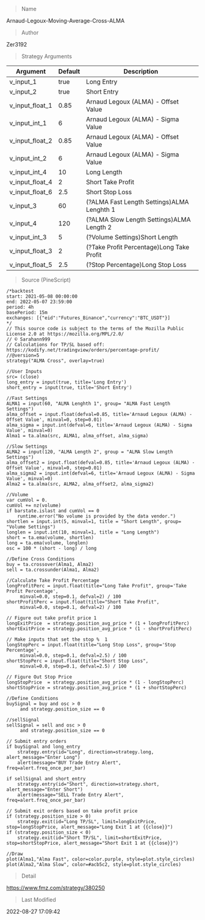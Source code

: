 
> Name

Arnaud-Legoux-Moving-Average-Cross-ALMA

> Author

Zer3192



> Strategy Arguments



|Argument|Default|Description|
|----|----|----|
|v_input_1|true|Long Entry|
|v_input_2|true|Short Entry|
|v_input_float_1|0.85|Arnaud Legoux (ALMA) - Offset Value|
|v_input_int_1|6|Arnaud Legoux (ALMA) - Sigma Value|
|v_input_float_2|0.85|Arnaud Legoux (ALMA) - Offset Value|
|v_input_int_2|6|Arnaud Legoux (ALMA) - Sigma Value|
|v_input_int_4|10|Long Length|
|v_input_float_4|2|Short Take Profit|
|v_input_float_6|2.5|Short Stop Loss|
|v_input_3|60|(?ALMA Fast Length Settings)ALMA Lenghth 1|
|v_input_4|120|(?ALMA Slow Length Settings)ALMA Length 2|
|v_input_int_3|5|(?Volume Settings)Short Length|
|v_input_float_3|2|(?Take Profit Percentage)Long Take Profit|
|v_input_float_5|2.5|(?Stop Percentage)Long Stop Loss|


> Source (PineScript)

``` pinescript
/*backtest
start: 2021-05-08 00:00:00
end: 2022-05-07 23:59:00
period: 4h
basePeriod: 15m
exchanges: [{"eid":"Futures_Binance","currency":"BTC_USDT"}]
*/
// This source code is subject to the terms of the Mozilla Public License 2.0 at https://mozilla.org/MPL/2.0/
// © Sarahann999
// Calculations for TP/SL based off: https://kodify.net/tradingview/orders/percentage-profit/
//@version=5
strategy("ALMA Cross", overlay=true)

//User Inputs
src= (close)
long_entry = input(true, title='Long Entry')
short_entry = input(true, title='Short Entry')

//Fast Settings
ALMA1 = input(60, "ALMA Lenghth 1", group= "ALMA Fast Length Settings")
alma_offset = input.float(defval=0.85, title='Arnaud Legoux (ALMA) - Offset Value', minval=0, step=0.01)
alma_sigma = input.int(defval=6, title='Arnaud Legoux (ALMA) - Sigma Value', minval=0)
Alma1 = ta.alma(src, ALMA1, alma_offset, alma_sigma)

//Slow Settings
ALMA2 = input(120, "ALMA Length 2", group = "ALMA Slow Length Settings")
alma_offset2 = input.float(defval=0.85, title='Arnaud Legoux (ALMA) - Offset Value', minval=0, step=0.01)
alma_sigma2 = input.int(defval=6, title='Arnaud Legoux (ALMA) - Sigma Value', minval=0)
Alma2 = ta.alma(src, ALMA2, alma_offset2, alma_sigma2)

//Volume
var cumVol = 0.
cumVol += nz(volume)
if barstate.islast and cumVol == 0
    runtime.error("No volume is provided by the data vendor.")
shortlen = input.int(5, minval=1, title = "Short Length", group= "Volume Settings")
longlen = input.int(10, minval=1, title = "Long Length")
short = ta.ema(volume, shortlen)
long = ta.ema(volume, longlen)
osc = 100 * (short - long) / long

//Define Cross Conditions
buy = ta.crossover(Alma1, Alma2)
sell = ta.crossunder(Alma1, Alma2)

//Calculate Take Profit Percentage
longProfitPerc = input.float(title="Long Take Profit", group='Take Profit Percentage',
     minval=0.0, step=0.1, defval=2) / 100
shortProfitPerc = input.float(title="Short Take Profit",
     minval=0.0, step=0.1, defval=2) / 100
     
// Figure out take profit price 1
longExitPrice  = strategy.position_avg_price * (1 + longProfitPerc)
shortExitPrice = strategy.position_avg_price * (1 - shortProfitPerc)

// Make inputs that set the stop %  1
longStopPerc = input.float(title="Long Stop Loss", group='Stop Percentage',
     minval=0.0, step=0.1, defval=2.5) / 100
shortStopPerc = input.float(title="Short Stop Loss",
     minval=0.0, step=0.1, defval=2.5) / 100

// Figure Out Stop Price
longStopPrice  = strategy.position_avg_price * (1 - longStopPerc)
shortStopPrice = strategy.position_avg_price * (1 + shortStopPerc)

//Define Conditions
buySignal = buy and osc > 0
     and strategy.position_size == 0

//sellSignal 
sellSignal = sell and osc > 0
     and strategy.position_size == 0

// Submit entry orders
if buySignal and long_entry
    strategy.entry(id="Long", direction=strategy.long, alert_message="Enter Long")
    alert(message="BUY Trade Entry Alert", freq=alert.freq_once_per_bar)
    
if sellSignal and short_entry
    strategy.entry(id="Short", direction=strategy.short, alert_message="Enter Short")
    alert(message="SELL Trade Entry Alert", freq=alert.freq_once_per_bar)
    
// Submit exit orders based on take profit price
if (strategy.position_size > 0)
    strategy.exit(id="Long TP/SL", limit=longExitPrice, stop=longStopPrice, alert_message="Long Exit 1 at {{close}}")
if (strategy.position_size < 0)
    strategy.exit(id="Short TP/SL", limit=shortExitPrice, stop=shortStopPrice, alert_message="Short Exit 1 at {{close}}")

//Draw
plot(Alma1,"Alma Fast", color=color.purple, style=plot.style_circles)
plot(Alma2,"Alma Slow", color=#acb5c2, style=plot.style_circles)
```

> Detail

https://www.fmz.com/strategy/380250

> Last Modified

2022-08-27 17:09:42
